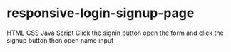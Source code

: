 # responsive-login-signup-page
HTML CSS Java Script Click the signin button open the form and click the signup button then open name input
